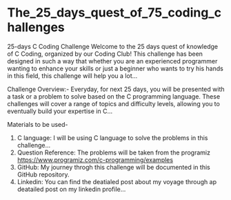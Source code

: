 # The_25_days_quest_of_75_coding_challenges
25-days C Coding Challenge 
Welcome to the 25 days quest of knowledge of C Coding, organized by our Coding Club! This challenge has been designed in such a way that whether you are an experienced programmer wanting to enhance your skills or just a beginner who wants to try his hands in this field, this challenge will help you a lot...


Challenge Overview:-
  Everyday, for next 25 days, you will be presented with a task or a problem to solve based on the C programming language. These challenges will cover a range of topics and difficulty levels, allowing you to eventually build your expertise in C...

Materials to be used-
1. C language: I will be using C language to solve the problems in this challenge...
2. Question Reference: The problems will be taken from the programiz https://www.programiz.com/c-programming/examples
3. GitHub: My journey throgh this challenge will be documented in this GitHub repository.
4. Linkedin: You can find the deatialed post about my voyage through ap deatailed post on my linkedin profile...

